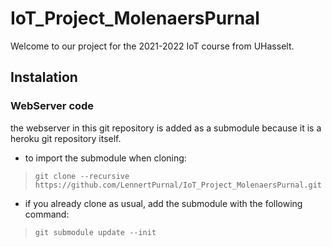 # IoT_Project_MolenaersPurnal
Welcome to our project for the 2021-2022 IoT course from UHasselt.
## Instalation
### WebServer code
the webserver in this git repository is added as a submodule because it is a heroku git repository itself.
- to import the submodule when cloning:
> `git clone --recursive https://github.com/LennertPurnal/IoT_Project_MolenaersPurnal.git`
- if you already clone as usual, add the submodule with the following command:
> `git submodule update --init`